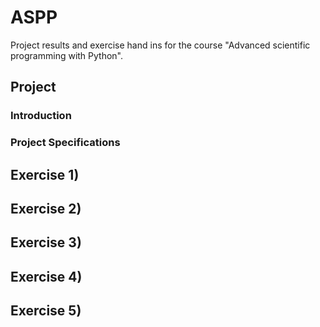 # ASPP
Project results and exercise hand ins for the course "Advanced scientific programming with Python".

## Project

### Introduction

### Project Specifications


## Exercise 1)

## Exercise 2)

## Exercise 3)

## Exercise 4)

## Exercise 5)
